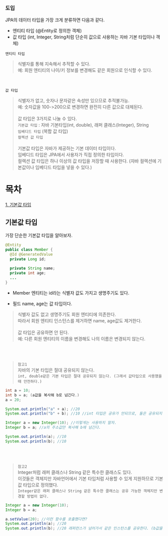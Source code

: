 ### 도입
JPA의 데이터 타입을 가장 크게 분류하면 다음과 같다. <br>
+ 엔티티 타입 (@Entity로 정의한 객체)
+ 값 타입 (int, Integer, String처럼 단순히 값으로 사용하는 자바 기본 타입이나 객체)

`엔티티 타입` <br>
> 식별자를 통해 지속해서 추적할 수 있다. <br> 예: 회원 엔티티의 나이/키 정보를 변경해도 같은 회원으로 인식할 수 있다.

<br>

`값 타입` <br>
> 식별자가 없고, 숫자나 문자같은 속성만 있으므로 추적불가능. <br> 예: 숫자값을 100->200으로 변경하면 완전히 다른 값으로 대체된다.
> <br> <br>
> 값 타입은 3가지로 나눌 수 있다. <br>
> `기본값 타입` : 자바 기본타입(int, double), 래퍼 클래스(Integer), String <br>
> `임베디드 타입` (복합 값 타입) <br>
> `컬렉션 값 타입`
> <br> <br>
> 기본값 타입은 자바가 제공하는 기본 데이터 타입이다. <br> 임베디드 타입은 JPA에서 사용자가 직접 정의한 타입이다. <br>
> 컬렉션 값 타입은 하나 이상의 값 타입을 저장할 때 사용한다. (자바 컬렉션에 기본값이나 임베디드 타입을 넣을 수 있다.)

# 목차
[1. 기본값 타입](#1-기본값-타입)<br>

## 기본값 타입
가장 단순한 기본값 타입을 알아보자. <br>
```java
@Entity
public class Member {
  @Id @GeneratedValue
  private Long id;
  
  private String name;
  private int age;
  ...
}
```

+ Member 엔티티는 id라는 식별자 값도 가지고 생명주기도 있다.

+ 필드 name, age는 값 타입이다.
> 식별자 값도 없고 생명주기도 회원 엔티티에 의존한다. <br> 따라서 회원 엔티티 인스턴스를 제거하면 name, age값도 제거한다. <br> <br> 값 타입은 공유하면 안 된다. <br>
> 예: 다른 회원 엔티티의 이름을 변경해도 나의 이름은 변경되지 않는다.

<br> <br> 

> `참고1` <br> 자바의 기본 타입은 절대 공유되지 않는다. <br> `int, double같은 기본 타입은 절대 공유되지 않는다. (그래서 값타입으로 사용했을 때 안전하다.)` <br>
 
```java
int a = 10;
int b = a; (a값을 복사해 b로 넘긴다.)
a = 20;

System.out.println("a" + a); //20
System.out.println("b" + b); //10 //int 타입은 공유가 안되므로, 둘은 공유되지 않는다.
```

```java
Integer a = new Integer(10); //이렇게는 사용하지 말자.
Integer b = a; //a의 주소값만 복사해 b에 넘긴다.

System.out.println(a); //10
System.out.println(b); //10
```

<br> <br>

> `참고2` <br> Integer처럼 래퍼 클래스나 String 같은 특수한 클래스도 있다. <br> 이것들은 객체지만 자바언어에서 기본 타입처럼 사용할 수 있게 지원하므로 기본값 타입으로 정의했다. <br> `Integer같은 래퍼 클래스나 String 같은 특수한 클래스는 공유 가능한 객체지만 변경할 방법이 없다.`


```java
Integer a = new Integer(10);
Integer b = a;

a.setValue(20); //이런 함수를 호출했다면?
System.out.println(a); //20
System.out.println(b); //20 래퍼런스가 넘어가서 같은 인스턴스를 공유한다. (b값을 변경할 방법이 없다.)
```

